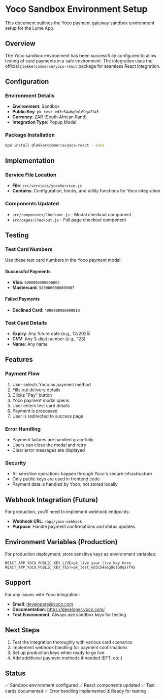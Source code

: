# Yoco Sandbox Environment Setup

This document outlines the Yoco payment gateway sandbox environment setup for the Lume App.

## Overview

The Yoco sandbox environment has been successfully configured to allow testing of card payments in a safe environment. The integration uses the official `@lekkercommerce/yoco-react` package for seamless React integration.

## Configuration

### Environment Details
- **Environment**: Sandbox
- **Public Key**: `pk_test_ed3c54a6gOol69qa7f45`
- **Currency**: ZAR (South African Rand)
- **Integration Type**: Popup Modal

### Package Installation
```bash
npm install @lekkercommerce/yoco-react --save
```

## Implementation

### Service File Location
- **File**: `src/services/yocoService.js`
- **Contains**: Configuration, hooks, and utility functions for Yoco integration

### Components Updated
- `src/components/Checkout.js` - Modal checkout component
- `src/pages/Checkout.js` - Full page checkout component

## Testing

### Test Card Numbers

Use these test card numbers in the Yoco payment modal:

#### Successful Payments
- **Visa**: `4000000000000002`
- **Mastercard**: `5200000000000007`

#### Failed Payments
- **Declined Card**: `4000000000000010`

### Test Card Details
- **Expiry**: Any future date (e.g., 12/2025)
- **CVV**: Any 3-digit number (e.g., 123)
- **Name**: Any name

## Features

### Payment Flow
1. User selects Yoco as payment method
2. Fills out delivery details
3. Clicks "Pay" button
4. Yoco payment modal opens
5. User enters test card details
6. Payment is processed
7. User is redirected to success page

### Error Handling
- Payment failures are handled gracefully
- Users can close the modal and retry
- Clear error messages are displayed

### Security
- All sensitive operations happen through Yoco's secure infrastructure
- Only public keys are used in frontend code
- Payment data is handled by Yoco, not stored locally

## Webhook Integration (Future)

For production, you'll need to implement webhook endpoints:
- **Webhook URL**: `/api/yoco-webhook`
- **Purpose**: Handle payment confirmations and status updates

## Environment Variables (Production)

For production deployment, store sensitive keys as environment variables:
```
REACT_APP_YOCO_PUBLIC_KEY_LIVE=pk_live_your_live_key_here
REACT_APP_YOCO_PUBLIC_KEY_TEST=pk_test_ed3c54a6gOol69qa7f45
```

## Support

For any issues with Yoco integration:
- **Email**: developers@yoco.com
- **Documentation**: https://developer.yoco.com/
- **Test Environment**: Always use sandbox keys for testing

## Next Steps

1. Test the integration thoroughly with various card scenarios
2. Implement webhook handling for payment confirmations
3. Set up production keys when ready to go live
4. Add additional payment methods if needed (EFT, etc.)

## Status

✅ Sandbox environment configured
✅ React components updated
✅ Test cards documented
✅ Error handling implemented
⏳ Ready for testing